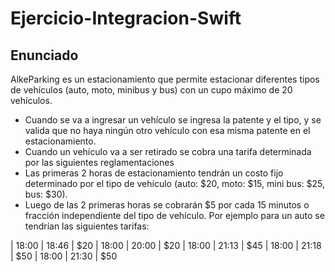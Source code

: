 # Ejercicio-Integracion-Swift

## Enunciado

AlkeParking es un estacionamiento que permite estacionar diferentes tipos de
vehículos (auto, moto, minibus y bus) con un cupo máximo de 20 vehículos.

- Cuando se va a ingresar un vehículo se ingresa la patente y el tipo, y se
valida que no haya ningún otro vehículo con esa misma patente en el
estacionamiento.
- Cuando un vehículo va a ser retirado se cobra una tarifa determinada por
las siguientes reglamentaciones
- Las primeras 2 horas de estacionamiento tendrán un costo fijo
determinado por el tipo de vehículo (auto: $20, moto: $15, mini bus: $25,
bus: $30).
- Luego de las 2 primeras horas se cobrarán $5 por cada 15 minutos o
fracción independiente del tipo de vehículo. Por ejemplo para un auto se
tendrían las siguientes tarifas:

| 18:00 | 18:46 | $20
| 18:00 | 20:00 | $20
| 18:00 | 21:13 | $45
| 18:00 | 21:18 | $50
| 18:00 | 21:30 | $50
